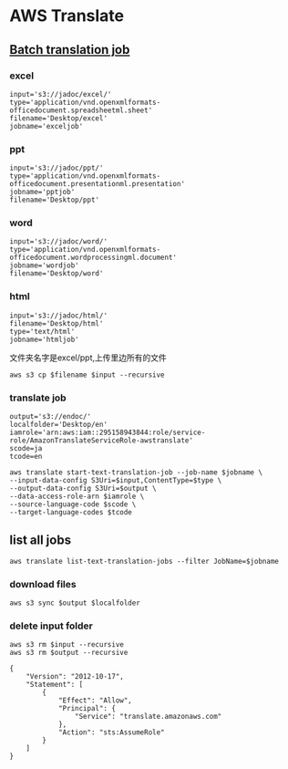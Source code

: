 # AWS Translate


## [Batch translation job](https://docs.aws.amazon.com/cli/latest/reference/translate/start-text-translation-job.html)


### excel
```
input='s3://jadoc/excel/'
type='application/vnd.openxmlformats-officedocument.spreadsheetml.sheet'
filename='Desktop/excel'
jobname='exceljob'
```

### ppt

```
input='s3://jadoc/ppt/'
type='application/vnd.openxmlformats-officedocument.presentationml.presentation'
jobname='pptjob'
filename='Desktop/ppt'
```
### word
```
input='s3://jadoc/word/'
type='application/vnd.openxmlformats-officedocument.wordprocessingml.document'
jobname='wordjob'
filename='Desktop/word'
```
### html
```
input='s3://jadoc/html/'
filename='Desktop/html'
type='text/html'
jobname='htmljob'
```
文件夹名字是excel/ppt,上传里边所有的文件
```
aws s3 cp $filename $input --recursive
```
### translate job
```
output='s3://endoc/'
localfolder='Desktop/en'
iamrole='arn:aws:iam::295158943844:role/service-role/AmazonTranslateServiceRole-awstranslate'
scode=ja
tcode=en

```
```
aws translate start-text-translation-job --job-name $jobname \
--input-data-config S3Uri=$input,ContentType=$type \
--output-data-config S3Uri=$output \
--data-access-role-arn $iamrole \
--source-language-code $scode \
--target-language-codes $tcode

```

## list all jobs

```
aws translate list-text-translation-jobs --filter JobName=$jobname
```
### download files


```
aws s3 sync $output $localfolder
```
### delete input folder
```
aws s3 rm $input --recursive
aws s3 rm $output --recursive
```

```
{
    "Version": "2012-10-17",
    "Statement": [
        {
            "Effect": "Allow",
            "Principal": {
                "Service": "translate.amazonaws.com"
            },
            "Action": "sts:AssumeRole"
        }
    ]
}
```
